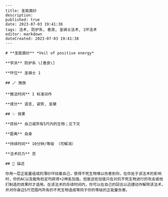 
    ---
    title: 圣能面纱
    description: 
    published: true
    date: 2023-07-03 19:41:38
    tags: 法术, 防护系, 善良, 圣骑士法术, 1环法术
    editor: markdown
    dateCreated: 2023-07-03 19:41:38
    ---

    # **圣能面纱** *Veil of positive energy*

    **学派** 防护系 \[善良\] 

    **环位** 圣骑士 1

    ## 🪄 施放

    **施法时间** 1 标准动作

    **成分** 语言, 姿势, 圣徽

    ## ✨ 效果 

    **目标** 自己或所有5尺内的生物；见下文 

    **距离** 自身  

    **持续时间** 10分钟/等级 （可解消） 

    **法术抗力** 否

    ## 📖 描述

    你用一层正能量组成的薄纱环绕着自己，使得不死生物难以伤害到你。在你处于该法术的影响时，你的AC以及豁免检定均获得+2神圣加值。但是这些加值只在对抗不死生物进行的攻击或他们制造的效果时才适用。在该法术的存续时间内，你可以在自己的回合以迅捷动作解除该法术，并对你身边5尺范围内所有的不死生物造成等同于你的等级的正能量伤害。
    